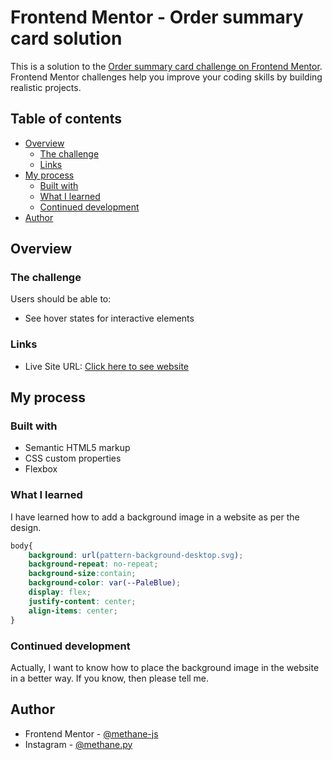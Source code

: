 # Frontend Mentor - Order summary card solution

This is a solution to the [Order summary card challenge on Frontend Mentor](https://www.frontendmentor.io/challenges/order-summary-component-QlPmajDUj). Frontend Mentor challenges help you improve your coding skills by building realistic projects. 

## Table of contents

- [Overview](#overview)
  - [The challenge](#the-challenge)
  - [Links](#links)
- [My process](#my-process)
  - [Built with](#built-with)
  - [What I learned](#what-i-learned)
  - [Continued development](#continued-development)
- [Author](#author)

## Overview

### The challenge

Users should be able to:

- See hover states for interactive elements

### Links

- Live Site URL: [Click here to see website](https://music-website-demo-pi.vercel.app)

## My process

### Built with

- Semantic HTML5 markup
- CSS custom properties
- Flexbox

### What I learned

I have learned how to add a background image in a website as per the design.

```css
body{
    background: url(pattern-background-desktop.svg);
    background-repeat: no-repeat;
    background-size:contain;
    background-color: var(--PaleBlue);
    display: flex;
    justify-content: center;
    align-items: center;
}
```

### Continued development

Actually, I want to know how to place the background image in the website in a better way. If you know, then please tell me.

## Author

- Frontend Mentor - [@methane-js](https://www.frontendmentor.io/profile/methane-js)
- Instagram - [@methane.py](https://www.instagram.com/methane.py/)
